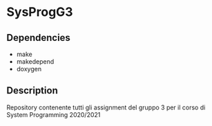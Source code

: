 # SysProgG3

## Dependencies

- make
- makedepend
- doxygen

## Description
Repository contenente tutti gli assignment del gruppo 3 per il corso di System Programming 2020/2021
